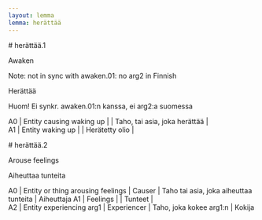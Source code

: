 ```yaml
---
layout: lemma
lemma: herättää
---
```


<div class="sense">
# <span class="sensename">herättää.1</span>

<span class="description">Awaken</span>

Note: not in sync with awaken.01: no arg2 in Finnish

<span class="description">Herättää</span>

Huom! Ei synkr. awaken.01:n kanssa, ei arg2:a suomessa

A0 | Entity causing waking up |   | Taho, tai asia, joka herättää |  
A1 | Entity waking up |   | Herätetty olio |  

</div>

<div class="sense">
# <span class="sensename">herättää.2</span>

<span class="description">Arouse feelings</span>

<span class="description">Aiheuttaa tunteita</span>

A0 | Entity or thing arousing feelings | Causer | Taho tai asia, joka aiheuttaa tunteita | Aiheuttaja
A1 | Feelings |   | Tunteet |  
A2 | Entity experiencing arg1 | Experiencer | Taho, joka kokee arg1:n | Kokija

</div>


